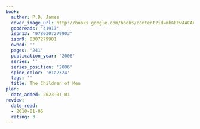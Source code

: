 ```yaml
---
book:
  author: P.D. James
  cover_image_url: http://books.google.com/books/content?id=mbGFPwAACAAJ&printsec=frontcover&img=1&zoom=1&source=gbs_api
  goodreads: '41913'
  isbn13: '9780307279903'
  isbn9: 0307279901
  owned: ''
  pages: '241'
  publication_year: '2006'
  series: ''
  series_position: '2006'
  spine_color: '#1a2324'
  tags: ''
  title: The Children of Men
plan:
  date_added: 2023-01-01
review:
  date_read:
  - 2010-01-06
  rating: 3
---
```

